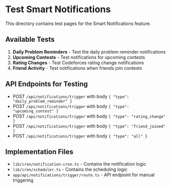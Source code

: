 # Test Smart Notifications

This directory contains test pages for the Smart Notifications feature.

## Available Tests

1. **Daily Problem Reminders** - Test the daily problem reminder notifications
2. **Upcoming Contests** - Test notifications for upcoming contests
3. **Rating Changes** - Test Codeforces rating change notifications
4. **Friend Activity** - Test notifications when friends join contests

## API Endpoints for Testing

- POST `/api/notifications/trigger` with body `{ "type": "daily_problem_reminder" }`
- POST `/api/notifications/trigger` with body `{ "type": "upcoming_contest" }`
- POST `/api/notifications/trigger` with body `{ "type": "rating_change" }`
- POST `/api/notifications/trigger` with body `{ "type": "friend_joined" }`
- POST `/api/notifications/trigger` with body `{ "type": "all" }`

## Implementation Files

- `lib/cron/notification-cron.ts` - Contains the notification logic
- `lib/cron/scheduler.ts` - Contains the scheduling logic
- `app/api/notifications/trigger/route.ts` - API endpoint for manual triggering